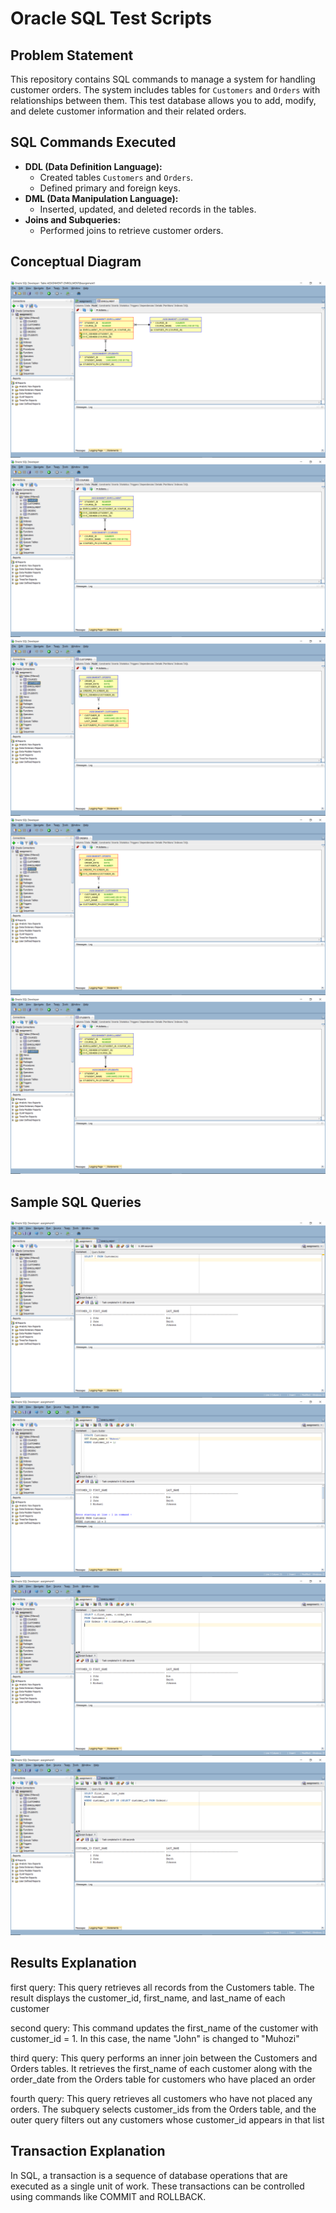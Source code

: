 # Oracle SQL Test Scripts

## Problem Statement

This repository contains SQL commands to manage a system for handling customer orders. The system includes tables for `Customers` and `Orders` with relationships between them. This test database allows you to add, modify, and delete customer information and their related orders.

## SQL Commands Executed

- **DDL (Data Definition Language):**
  - Created tables `Customers` and `Orders`.
  - Defined primary and foreign keys.
- **DML (Data Manipulation Language):**
  - Inserted, updated, and deleted records in the tables.
- **Joins and Subqueries:**
  - Performed joins to retrieve customer orders.

## Conceptual Diagram

![Conceptual Diagram](./img/248.png)
![Conceptual Diagram](./img/253.png)
![Conceptual Diagram](./img/254.png)
![Conceptual Diagram](./img/256.png)
![Conceptual Diagram](./img/257.png)

## Sample SQL Queries

![select](./img/249.png)
![updating](./img/252.png)
![Joining Customers and Orders](./img/250.png)
![ Subquery ](./img/251.png)

## Results Explanation

first query: This query retrieves all records from the Customers table. The result displays the customer_id, first_name, and last_name of each customer

second query: This command updates the first_name of the customer with customer_id = 1. In this case, the name "John" is changed to "Muhozi"

third query: This query performs an inner join between the Customers and Orders tables. It retrieves the first_name of each customer along with the order_date from the Orders table for customers who have placed an order

fourth query: This query retrieves all customers who have not placed any orders. The subquery selects customer_ids from the Orders table, and the outer query filters out any customers whose customer_id appears in that list

## Transaction Explanation

In SQL, a transaction is a sequence of database operations that are executed as a single unit of work. These transactions can be controlled using commands like COMMIT and ROLLBACK.
